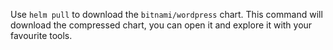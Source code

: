 Use `helm pull` to download the `bitnami/wordpress` chart. This command will download the compressed chart, you can open it and explore it with your favourite tools.

